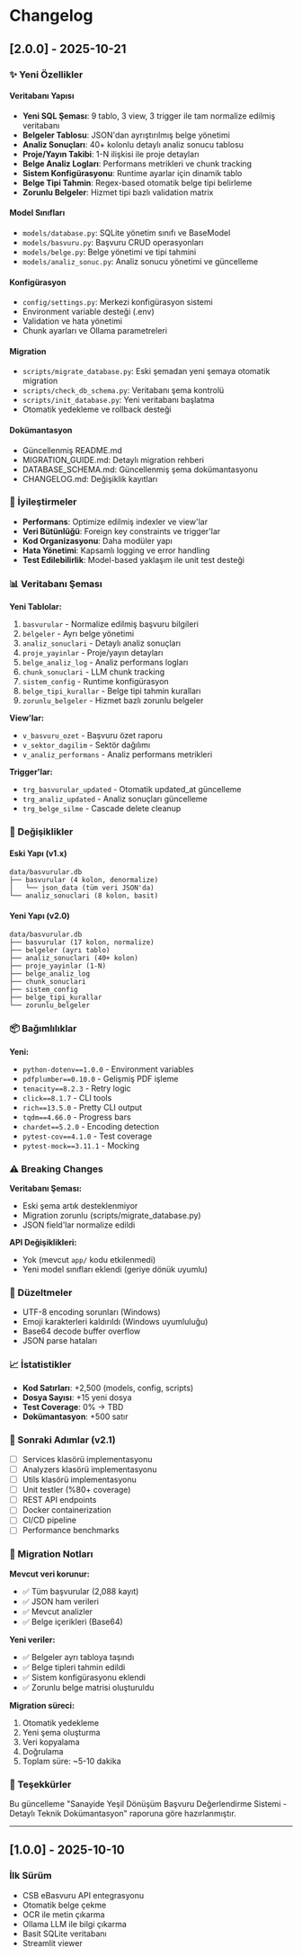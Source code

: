 # Changelog

## [2.0.0] - 2025-10-21

### ✨ Yeni Özellikler

#### Veritabanı Yapısı
- **Yeni SQL Şeması**: 9 tablo, 3 view, 3 trigger ile tam normalize edilmiş veritabanı
- **Belgeler Tablosu**: JSON'dan ayrıştırılmış belge yönetimi
- **Analiz Sonuçları**: 40+ kolonlu detaylı analiz sonucu tablosu
- **Proje/Yayın Takibi**: 1-N ilişkisi ile proje detayları
- **Belge Analiz Logları**: Performans metrikleri ve chunk tracking
- **Sistem Konfigürasyonu**: Runtime ayarlar için dinamik tablo
- **Belge Tipi Tahmin**: Regex-based otomatik belge tipi belirleme
- **Zorunlu Belgeler**: Hizmet tipi bazlı validation matrix

#### Model Sınıfları
- `models/database.py`: SQLite yönetim sınıfı ve BaseModel
- `models/basvuru.py`: Başvuru CRUD operasyonları
- `models/belge.py`: Belge yönetimi ve tipi tahmini
- `models/analiz_sonuc.py`: Analiz sonucu yönetimi ve güncelleme

#### Konfigürasyon
- `config/settings.py`: Merkezi konfigürasyon sistemi
- Environment variable desteği (.env)
- Validation ve hata yönetimi
- Chunk ayarları ve Ollama parametreleri

#### Migration
- `scripts/migrate_database.py`: Eski şemadan yeni şemaya otomatik migration
- `scripts/check_db_schema.py`: Veritabanı şema kontrolü
- `scripts/init_database.py`: Yeni veritabanı başlatma
- Otomatik yedekleme ve rollback desteği

#### Dokümantasyon
- Güncellenmiş README.md
- MIGRATION_GUIDE.md: Detaylı migration rehberi
- DATABASE_SCHEMA.md: Güncellenmiş şema dokümantasyonu
- CHANGELOG.md: Değişiklik kayıtları

### 🔧 İyileştirmeler

- **Performans**: Optimize edilmiş indexler ve view'lar
- **Veri Bütünlüğü**: Foreign key constraints ve trigger'lar
- **Kod Organizasyonu**: Daha modüler yapı
- **Hata Yönetimi**: Kapsamlı logging ve error handling
- **Test Edilebilirlik**: Model-based yaklaşım ile unit test desteği

### 📊 Veritabanı Şeması

**Yeni Tablolar:**
1. `basvurular` - Normalize edilmiş başvuru bilgileri
2. `belgeler` - Ayrı belge yönetimi
3. `analiz_sonuclari` - Detaylı analiz sonuçları
4. `proje_yayinlar` - Proje/yayın detayları
5. `belge_analiz_log` - Analiz performans logları
6. `chunk_sonuclari` - LLM chunk tracking
7. `sistem_config` - Runtime konfigürasyon
8. `belge_tipi_kurallar` - Belge tipi tahmin kuralları
9. `zorunlu_belgeler` - Hizmet bazlı zorunlu belgeler

**View'lar:**
- `v_basvuru_ozet` - Başvuru özet raporu
- `v_sektor_dagilim` - Sektör dağılımı
- `v_analiz_performans` - Analiz performans metrikleri

**Trigger'lar:**
- `trg_basvurular_updated` - Otomatik updated_at güncelleme
- `trg_analiz_updated` - Analiz sonuçları güncelleme
- `trg_belge_silme` - Cascade delete cleanup

### 🔄 Değişiklikler

#### Eski Yapı (v1.x)
```
data/basvurular.db
├── basvurular (4 kolon, denormalize)
│   └── json_data (tüm veri JSON'da)
└── analiz_sonuclari (8 kolon, basit)
```

#### Yeni Yapı (v2.0)
```
data/basvurular.db
├── basvurular (17 kolon, normalize)
├── belgeler (ayrı tablo)
├── analiz_sonuclari (40+ kolon)
├── proje_yayinlar (1-N)
├── belge_analiz_log
├── chunk_sonuclari
├── sistem_config
├── belge_tipi_kurallar
└── zorunlu_belgeler
```

### 📦 Bağımlılıklar

**Yeni:**
- `python-dotenv==1.0.0` - Environment variables
- `pdfplumber==0.10.0` - Gelişmiş PDF işleme
- `tenacity==8.2.3` - Retry logic
- `click==8.1.7` - CLI tools
- `rich==13.5.0` - Pretty CLI output
- `tqdm==4.66.0` - Progress bars
- `chardet==5.2.0` - Encoding detection
- `pytest-cov==4.1.0` - Test coverage
- `pytest-mock==3.11.1` - Mocking

### ⚠️ Breaking Changes

**Veritabanı Şeması:**
- Eski şema artık desteklenmiyor
- Migration zorunlu (scripts/migrate_database.py)
- JSON field'lar normalize edildi

**API Değişiklikleri:**
- Yok (mevcut `app/` kodu etkilenmedi)
- Yeni model sınıfları eklendi (geriye dönük uyumlu)

### 🐛 Düzeltmeler

- UTF-8 encoding sorunları (Windows)
- Emoji karakterleri kaldırıldı (Windows uyumluluğu)
- Base64 decode buffer overflow
- JSON parse hataları

### 📈 İstatistikler

- **Kod Satırları**: +2,500 (models, config, scripts)
- **Dosya Sayısı**: +15 yeni dosya
- **Test Coverage**: 0% → TBD
- **Dokümantasyon**: +500 satır

### 🎯 Sonraki Adımlar (v2.1)

- [ ] Services klasörü implementasyonu
- [ ] Analyzers klasörü implementasyonu
- [ ] Utils klasörü implementasyonu
- [ ] Unit testler (%80+ coverage)
- [ ] REST API endpoints
- [ ] Docker containerization
- [ ] CI/CD pipeline
- [ ] Performance benchmarks

### 📝 Migration Notları

**Mevcut veri korunur:**
- ✅ Tüm başvurular (2,088 kayıt)
- ✅ JSON ham verileri
- ✅ Mevcut analizler
- ✅ Belge içerikleri (Base64)

**Yeni veriler:**
- ✅ Belgeler ayrı tabloya taşındı
- ✅ Belge tipleri tahmin edildi
- ✅ Sistem konfigürasyonu eklendi
- ✅ Zorunlu belge matrisi oluşturuldu

**Migration süreci:**
1. Otomatik yedekleme
2. Yeni şema oluşturma
3. Veri kopyalama
4. Doğrulama
5. Toplam süre: ~5-10 dakika

### 🙏 Teşekkürler

Bu güncelleme "Sanayide Yeşil Dönüşüm Başvuru Değerlendirme Sistemi - Detaylı Teknik Dokümantasyon" raporuna göre hazırlanmıştır.

---

## [1.0.0] - 2025-10-10

### İlk Sürüm

- CSB eBasvuru API entegrasyonu
- Otomatik belge çekme
- OCR ile metin çıkarma
- Ollama LLM ile bilgi çıkarma
- Basit SQLite veritabanı
- Streamlit viewer
